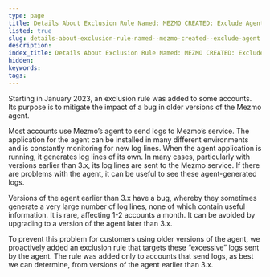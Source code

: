 ```yaml
---
type: page
title: Details About Exclusion Rule Named: MEZMO CREATED: Exclude Agent-Generated Errors
listed: true
slug: details-about-exclusion-rule-named--mezmo-created--exclude-agent
description: 
index_title: Details About Exclusion Rule Named: MEZMO CREATED: Exclude Agent-Generated Errors
hidden: 
keywords: 
tags: 
---
```



Starting in January 2023, an exclusion rule was added to some accounts. Its purpose is to mitigate the impact of a bug in older versions of the Mezmo agent.

Most accounts use Mezmo’s agent to send logs to Mezmo’s service. The application for the agent can be installed in many different environments and is constantly monitoring for new log lines. When the agent application is running, it generates log lines of its own. In many cases, particularly with versions earlier than 3.x, its log lines are sent to the Mezmo service. If there are problems with the agent, it can be useful to see these agent-generated logs.

Versions of the agent earlier than 3.x have a bug, whereby they sometimes generate a very large number of log lines, none of which contain useful information. It is rare, affecting 1-2 accounts a month. It can be avoided by upgrading to a version of the agent later than 3.x.

To prevent this problem for customers using older versions of the agent, we proactively added an exclusion rule that targets these “excessive” logs sent by the agent. The rule was added only to accounts that send logs, as best we can determine, from versions of the agent earlier than 3.x.